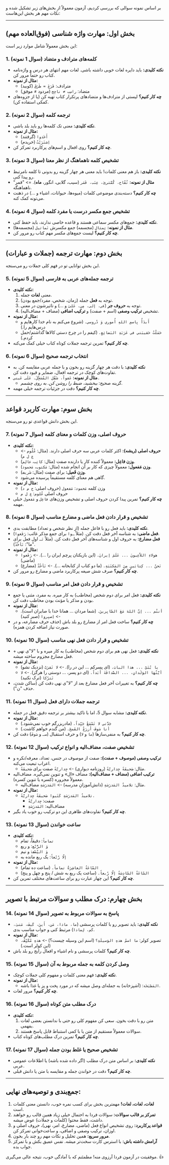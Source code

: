 
بر اساس نمونه سوالی که بررسی کردیم، آزمون معمولاً از بخش‌های زیر تشکیل شده و نکات مهم هر بخش این‌هاست:

---

##  بخش اول: مهارت واژه شناسی (فوق‌العاده مهم)

این بخش معمولاً شامل موارد زیر است:

### 1. کلمه‌های مترادف و متضاد (سوال 1 نمونه)

*   **نکته کلیدی:** باید دایره لغات خوبی داشته باشی. لغات مهم انتهای هر درس و واژه‌نامه کتاب رو حتماً مرور کن.
*   **مثال از نمونه:**
    *   مترادف: `قَرَعَ = طَرَقَ` (کوبید)
    *   متضاد: `راسِب ≠ ناجِح` (مردود ≠ موفق)
*   **چه کار کنیم؟** لیستی از مترادف‌ها و متضادهای پرتکرار کتاب تهیه کن (یا از جزوه‌های کمکی استفاده کن).

### 2. ترجمه کلمه (سوال 2 نمونه)

*   **نکته کلیدی:** معنی تک کلمه‌ها رو باید بلد باشی.
*   **مثال از نمونه:**
    *   `أَخَذوا` (گرفتند)
    *   `اِشتَرَیْتُ` (خریدم)
*   **چه کار کنیم؟** روی افعال و اسم‌های پرکاربرد تمرکز کن.

### 3. تشخیص کلمه ناهماهنگ از نظر معنا (سوال 3 نمونه)

*   **نکته کلیدی:** باز هم معنی کلمات! باید معنی هر چهار گزینه رو بدونی تا کلمه نامرتبط رو پیدا کنی.
*   **مثال از نمونه:** `تُفّاح، کُمَّثریٰ، عِنَب، قَمَر` (سیب، گلابی، انگور، **ماه**). => "قمر" ناهماهنگه.
*   **چه کار کنیم؟** دسته‌بندی موضوعی کلمات (میوه‌ها، حیوانات، اشیاء و ...) در ذهنت می‌تونه کمک کنه.

### 4. تشخیص جمع مکسر درست یا مفرد کلمه (سوال 4 نمونه)

*   **نکته کلیدی:** جمع‌های مکسر سماعی هستند و قاعده خاصی ندارند، باید حفظ کنی.
*   **مثال از نمونه:** `تِمثال` (مجسمه) جمع مکسرش `تَماثیل` (مجسمه‌ها).
*   **چه کار کنیم؟** لیست جمع‌های مکسر مهم کتاب رو مرور کن.

---

## بخش دوم: مهارت ترجمه (جملات و عبارات)

این بخش توانایی تو در فهم کلی جملات رو می‌سنجه.

### 5. ترجمه جمله‌های عربی به فارسی (سوال 5 نمونه)

*   **نکته کلیدی:**
    1.  معنی **لغات** جمله.
    2.  توجه به **فعل** جمله (زمان، شخص، مفرد/جمع بودن).
    3.  توجه به **حروف جر** (`في، إلی، مِن، عَلیٰ` و ...) و تاثیرشون در معنی.
    4.  تشخیص **ترکیب وصفی** (اسم + صفت) و **ترکیب اضافی** (مضاف + مضاف‌الیه).
*   **مثال از نمونه:**
    *   `أَبدَأُ بِاسمِ اللهِ أُموري وَ دُروسي.` (شروع می‌کنم به نام خدا کارهایم و درس‌هایم را.)
    *   `حَمَلْتُ حَقیبَتي في عَرَبَةِ البَضائِعِ.` (کیفم را در چرخ دستی کالاها گذاشتم/حمل کردم.)
*   **چه کار کنیم؟** تمرین ترجمه جملات کوتاه کتاب خیلی کمک می‌کنه.

### 6. انتخاب ترجمه صحیح (سوال 6 نمونه)

*   **نکته کلیدی:** با دقت هر چهار گزینه رو بخون و با جمله عربی مقایسه کن. به تفاوت‌های کوچک در ترجمه افعال، ضمایر و قیود دقت کن.
*   **مثال از نمونه:** `عَفواً، شَغِّل المُسَجِّلَ. عَلَی عَیني.`
    *   گزینه صحیح: *ببخشید، ضبط را روشن کن. به روی چشمم.*
*   **چه کار کنیم؟** دقت در جزئیات ترجمه خیلی مهمه.

---

## بخش سوم: مهارت کاربرد قواعد

این بخش دانش قواعدی تو رو می‌سنجه.

### 7. حروف اصلی، وزن کلمات و معنای کلمه (سوال 7 نمونه)

*   **نکته کلیدی:**
    *   **حروف اصلی (ریشه):** اکثر کلمات عربی سه حرف اصلی دارند. (مثال: `عُلُوم` -> `ع ل م`)
    *   **وزن فاعِل:** معمولاً کننده کار یا دارنده صفت (مثال: `کاتِب`، `عالِم`).
    *   **وزن مَفعول:** معمولاً چیزی که کار بر آن انجام شده (مثال: `مَکتوب`، `مَحمود`).
    *   **وزن فَعیل:** برای صفت (مثال: `شَریف`).
    *   گاهی هم معنای کلمه مستقیماً پرسیده می‌شود.
*   **مثال از نمونه:**
    *   وزن کلمه `مَحمود`: `مَفعول` (حروف اصلی: `ح م د`)
    *   حروف اصلی `عُلوم`: `ع ل م`
*   **چه کار کنیم؟** تمرین پیدا کردن حروف اصلی و تشخیص وزن‌های `فاعِل` و `مَفعول` خیلی مهمه.

### 8. تشخیص و قرار دادن فعل ماضی و مضارع مناسب (سوال 8 نمونه)

*   **نکته کلیدی:** باید فعل رو با فاعل جمله (از نظر شخص و تعداد) مطابقت بدی.
*   **فعل ماضی:** به شناسه آخر فعل دقت کن. (مثلاً `ـوا` برای جمع مذکر غائب: `رَفَعوا`).
*   **فعل مضارع:** به حروف اول و شناسه‌های آخر فعل دقت کن. (مثلاً `نَـ` اول فعل برای "ما": `نَأخُذُ`).
*   **مثال از نمونه:**
    *   `هولاءِ اللاّعِبونَ ... عَلَمَ إیرانَ.` (این بازیکنان پرچم ایران را ...). -> `رَفَعوا` (ماضی)
    *   `نَحنُ ... کِتابَینِ مِنَ المَکتَبَةِ.` (ما دو کتاب از کتابخانه ...). -> `نَأخُذُ` (مضارع)
*   **چه کار کنیم؟** صرف شش صیغه پرکاربرد ماضی و مضارع رو مرور کن.

### 9. تشخیص و قرار دادن فعل امر مناسب (سوال 9 نمونه)

*   **نکته کلیدی:** فعل امر برای دوم شخص (مخاطب) به کار میره. به مفرد، مثنی یا جمع بودن و مذکر یا مؤنث بودن مخاطب دقت کن.
*   **مثال از نمونه:**
    *   `أنتُم ... إنَّ اللهَ مَعَ الصّابِرینَ.` (شما مردان ... همانا خدا با صابران است). -> `اِصبِروا` (صبر کنید)
*   **چه کار کنیم؟** ساخت فعل امر از مضارع رو بلد باش (حذف حرف مضارعه، و در صورت نیاز اضافه کردن همزه).

### 10. تشخیص و قرار دادن فعل نهی مناسب (سوال 10 نمونه)

*   **نکته کلیدی:** فعل نهی هم برای دوم شخص (مخاطب) به کار میره و با "لا"ی نهی + فعل مضارع مجزوم ساخته میشه.
*   **مثال از نمونه:**
    *   `یا بُنَيَّ ... هذا البابَ.` (ای پسرکم ... این در را). -> `لا تَقرَبْ` (نزدیک نشو)
    *   `أیَّتُهَا الوَلَدانِ، ... الصَّداقَةَ أَبَداً.` (ای دو پسر، ... دوستی را هرگز). -> `لا تَترُکا` (ترک نکنید)
*   **چه کار کنیم؟** به تغییرات آخر فعل مضارع بعد از "لا"ی نهی دقت کن (ساکن شدن، حذف "ن").

### 11. ترجمه جملات دارای فعل (سوال 11 نمونه)

*   **نکته کلیدی:** مشابه سوال 5، اما با تاکید بیشتر بر ترجمه دقیق فعل در جمله.
*   **مثال از نمونه:**
    *   `جَدَّتي لا تَسْمَعُ جَیِّداً.` (مادربزرگم خوب نمی‌شنود.)
    *   `أنا سَوفَ أَزرَعُ القَمحَ.` (من گندم خواهم کاشت.)
*   **چه کار کنیم؟** به منفی‌سازها (`ما` و `لا`) و حرف استقبال (`سـ` و `سَوفَ`) دقت کن.

### 12. تشخیص صفت، مضاف‌الیه و انواع ترکیب (سوال 12 نمونه)

*   **ترکیب وصفی (موصوف + صفت):** صفت از موصوف در جنس، تعداد، معرفه/نکره و اعراب تبعیت می‌کنه.
    *   مثال: `صَحیفَةً جِداریَّةً` (روزنامه دیواری) -> `جِداریَّةً` صفت برای `صَحیفَةً`.
*   **ترکیب اضافی (مضاف + مضاف‌الیه):** مضاف «ال» و تنوین نمی‌گیره. مضاف‌الیه معمولاً مجروره (کسره یا تنوین کسره).
    *   مثال: `تلامیذُ المَدرَسَةِ` (دانش‌آموزانِ مدرسه) -> `المَدرَسَةِ` مضاف‌الیه.
*   **مثال از نمونه:**
    *   `تلامیذُ المَدرَسَةِ کَتَبوا صَحیفَةً جِداریَّةً.`
        *   صفت: `جِداریَّةً`
        *   مضاف‌الیه: `المَدرَسَةِ`
*   **چه کار کنیم؟** تفاوت‌های ظاهری این دو ترکیب رو خوب یاد بگیر.

### 13. ساعت خواندن (سوال 13 نمونه)

*   **نکته کلیدی:**
    *   `تماماً`: دقیقاً، تمام
    *   `وَ الرُّبْع`: و ربع
    *   `وَ النِّصْف`: و نیم
    *   `إلّا رُبْعاً`: یک ربع مانده به
*   **مثال از نمونه:**
    *   `السّاعَةُ العاشِرَةُ تماماً.` (ساعت ده تمام)
    *   `السّاعَةُ السّادِسَةُ إلّا رُبعاً.` (ساعت یک ربع به شش / پنج و چهل و پنج)
*   **چه کار کنیم؟** این چهار عبارت رو برای ساعت‌های مختلف تمرین کن.

---

## بخش چهارم: درک مطلب و سوالات مرتبط با تصویر

### 14. پاسخ به سوالات مربوط به تصویر (سوال 14 نمونه)

*   **نکته کلیدی:** باید تصویر رو با کلمات پرسشی (`ما، ماذا، مَن، أَینَ، کَیفَ، مَتیٰ، کَم، لِماذا`) مرتبط کنی و جواب مناسب بدی.
*   **مثال از نمونه:**
    *   تصویر کولر: `ما اسمُ هذهِ الوَسیلَةِ؟` (اسم این وسیله چیست؟) -> `هذهِ مُکَیِّفٌ.` (این کولر است.)
*   **چه کار کنیم؟** کلمات پرسشی و نام اشیاء و افعال رایج رو بلد باش.

### 15. وصل کردن کلمه به جمله مربوط به آن (سوال 15 نمونه)

*   **نکته کلیدی:** فهم معنی کلمات و مفهوم کلی جملات کوچک.
*   **مثال از نمونه:**
    *   `المَطبَخَة`: (آشپزخانه) به جمله‌ای وصل میشه که در مورد پخت و پز یا غذا باشه.
*   **چه کار کنیم؟** مرور لغات.

### 16. درک مطلب متن کوتاه (سوال 16 نمونه)

*   **نکته کلیدی:**
    1.  متن رو با دقت بخون. سعی کن مفهوم کلی رو حتی با ندانستن بعضی لغات بفهمی.
    2.  سوالات معمولاً مستقیم از متن یا با کمی استنباط قابل پاسخ هستند.
*   **چه کار کنیم؟** تمرین درک مطلب‌های کوتاه کتاب.

### 17. تشخیص صحیح یا غلط بودن جمله (سوال 17 نمونه)

*   **نکته کلیدی:** بر اساس متن درک مطلب (اگر داده شده باشه) یا اطلاعات عمومی عربی.
*   **چه کار کنیم؟** دقت در خواندن جمله و مقایسه با متن یا دانش قبلی.

---

## جمع‌بندی و توصیه‌های نهایی:

1.  **لغات، لغات، لغات!** مهمترین بخش برای کسب نمره خوب، دانستن معنی کلمات است.
2.  **تمرکز بر قالب سوالات:** سوالات فردا به احتمال خیلی زیاد همین قالب رو خواهند داشت، فقط محتوا (کلمات و جملات) عوض میشه.
3.  **قواعد پرکاربرد:** روی تشخیص انواع فعل (ماضی، مضارع، امر، نهی)، حروف اصلی و اوزان، ترکیب وصفی و اضافی، و ساعت‌خوانی تمرکز کن.
4.  **مرور سریع:** همین تحلیل و نکات مهم رو چند بار بخون.
5.  **آرامش داشته باش:** با استرس کارت سخت‌تر میشه. نفس عمیق بکش و با تمرکز جواب بده.

موفقیتت در آزمون فردا آرزوی منه! مطمئنم که با آمادگی خوب، نتیجه عالی می‌گیری. 👍